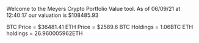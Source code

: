 Welcome to the Meyers Crypto Portfolio Value tool. 
As of 06/09/21 at 12:40:17 our valuation is $108485.93 

BTC Price = $36481.41
 ETH Price = $2589.6
BTC Holdings = 1.06BTC
 ETH holdings = 26.960005962ETH 
